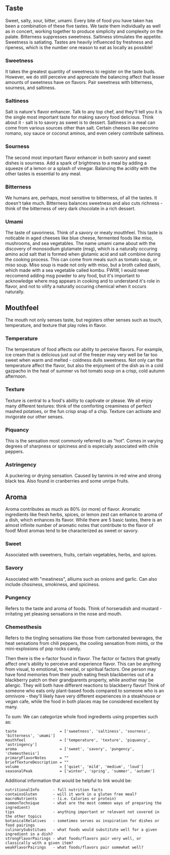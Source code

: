 ## Taste
Sweet, salty, sour, bitter, umami. Every bite of food you have taken has been a combination of these five tastes.
We taste them individually as well as in concert, working together to produce simplicity and complexity on the palate.
Bitterness suppresses sweetness.
Saltiness stimulates the appetite.
Sweetness is satiating.
Tastes are heavily influenced by freshness and ripeness, which is the number one reason to eat as locally as possible!

### Sweetness
It takes the greatest quantity of sweetness to register on the taste buds. However, we do still perceive and appreciate the balancing affect that lesser amounts of sweetness have on flavors.
Pair sweetness with bitterness, sourness, and saltiness.

### Saltiness
Salt is nature's flavor enhancer. Talk to any top chef, and they'll tell you it is the single most important taste for making savory food delicious. Think about it - salt is to savory as sweet is to dessert. Saltiness in a meal can come from various sources other than salt. Certain cheeses like pecorino romano, soy sauce or coconut aminos, and even celery contribute saltiness.

### Sourness
The second most important flavor enhancer in both savory and sweet dishes is sourness.
Add a spark of brightness to a meal by adding a squeeze of a lemon or a splash of vinegar. Balancing the acidity with the other tastes is essential to any meal.

### Bitterness
We humans are, perhaps, most sensitive to bitterness, of all the tastes. It doesn't take much. Bitterness balances sweetness and also cuts richness - think of the bitterness of very dark chocolate in a rich dessert.

### Umami
The taste of savoriness. Think of a savory or meaty mouthfeel. This taste is noticable in aged cheeses like blue cheese, fermented foods like miso, mushrooms, and sea vegetables.
The name umami came about with the discovery of monosodium glutamate (msg), which is a naturally occuring amino acid salt that is formed when glutamic acid and salt combine during the cooking process. This can come from meals such as tomato soup, or miso soup. Miso soup is made not only with miso, but a broth called dashi, which made with a sea vegetable called kombu. FWIW, I would never reccomend adding msg powder to any food, but it's important to acknowledge where msg appears in cooking and to understand it's role in flavor, and not to vilify a naturally occuring chemical when it occurs naturally.

## Mouthfeel
The mouth not only senses taste, but registers other senses such as touch, temperature, and texture that play roles in flavor.

### Temperature
The temperature of food affects our ability to perceive flavors. For example, ice cream that is delicious just out of the freezer may very well be far too sweet when warm and melted - coldness dulls sweetness. Not only can the temperature affect the flavor, but also the enjoyment of the dish as in a cold gazpacho in the heat of summer vs hot tomato soup on a crisp, cold autumn afternoon.

### Texture
Texture is central to a food's ability to captivate or please. We all enjoy many different textures: think of the comforting creaminess of perfect mashed potatoes, or the fun crisp snap of a chip. Texture can activate and invigorate our other senses.

### Piquancy
This is the sensation most commonly referred to as "hot". Comes in varying degrees of sharpness or spiciness and is especially associated with chile peppers.

### Astringency
A puckering or drying sensation. Caused by tannins in red wine and strong black tea. Also found in cranberries and some unripe fruits.

## Aroma

Aroma contributes as much as 80% (or more) of flavor. Aromatic ingredients like fresh herbs, spices, or lemon zest can enhance to aroma of a dish, which enhances its flavor.
While there are 5 basic tastes, there is an almost infinite number of aromatic notes that contribute to the flavor of food!
Most aromas tend to be characterized as sweet or savory.

### Sweet
Associated with sweetners, fruits, certain vegetables, herbs, and spices.

### Savory
Associated with "meatiness", alliums such as onions and garlic. Can also include chssiness, smokiness, and spiciness.

### Pungency
Refers to the taste and aroma of foods. Think of horseradish and mustard - irritating yet pleasing sensations in the nose and mouth.

### Chemesthesis
Refers to the tingling sensations like those from carbonated beverages, the heat sensations from chili peppers, the cooling sensation from mints, or the mini-explosions of pop rocks candy.

Then there is the x-factor found in flavor. The factor or factors that greatly affect one's ability to perceive and experience flavor. This can be anything from visual, to emotional, to mental, or spiritual factors. One person may have fond memories from their youth eating fresh blackberries out of a blackberry patch on their grandparents property, while another may be allergic. They will both have different reactions to blackberry flavor! Think of someone who eats only plant-based foods compared to someone who is an omnivore - they'll likely have very different experiences in a steakhouse or vegan cafe, while the food in both places may be considered excellent by many.

To sum:
We can categorize whole food ingredients using properties such as:
    
    taste                   = ['sweetness', 'saltiness', 'sourness', 'bitterness', 'umami']
    mouthfeel               = ['temperature', 'texture', 'piquancy', 'astringency']
    aroma                   = ['sweet', 'savory', 'pungency', 'chemesthesis']
    primaryFlavorNotes      = ""
    briefTextureDescription = ""
    volume                  = ['quiet', 'mild', 'medium', 'loud']
    seasonalPeak            = ['winter', 'spring', 'summer', 'autumn']

Additional information that would be helpful to link would be:

    nutritionalInfo      - full nutrition facts
    containsGluten       - will it work in a gluten free meal?
    macroNutrients       - (i.e. Calories or protein)
    commonTechnique      - what are the most common ways of preparing the ingredient)
    tips                 - anything important or relevant not covered in the other topics
    botanicalRelatives   - sometimes serves as inspiration for dishes or food pairings
    culinarySubstitues   - what foods would substitute well for a given ingredient in a dish?
    strongFlavorPairings - what foods/flavors pair very well, or classically with a given item?
    weakFlavorPairings   - what foods/flavors pair somewhat well?
